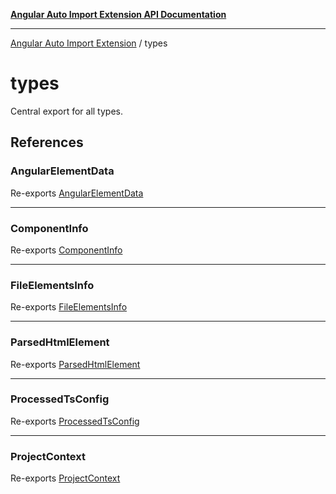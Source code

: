 [**Angular Auto Import Extension API Documentation**](README.md)

***

[Angular Auto Import Extension](README.md) / types

# types

Central export for all types.

## References

### AngularElementData

Re-exports [AngularElementData](types/angular.md#angularelementdata)

***

### ComponentInfo

Re-exports [ComponentInfo](types/angular.md#componentinfo)

***

### FileElementsInfo

Re-exports [FileElementsInfo](types/angular.md#fileelementsinfo)

***

### ParsedHtmlElement

Re-exports [ParsedHtmlElement](types/angular.md#parsedhtmlelement)

***

### ProcessedTsConfig

Re-exports [ProcessedTsConfig](types/tsconfig.md#processedtsconfig)

***

### ProjectContext

Re-exports [ProjectContext](types/angular.md#projectcontext)
